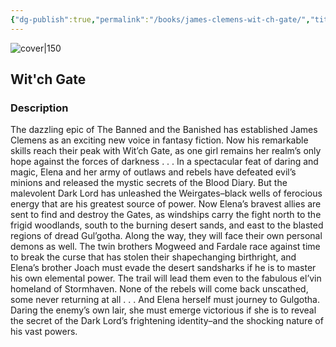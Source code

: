 ```yaml
---
{"dg-publish":true,"permalink":"/books/james-clemens-wit-ch-gate/","title":"Wit'ch Gate","tags":["Fantasy"]}
---
```




![cover|150](http://books.google.com/books/content?id=_Igt3cg7vFMC&printsec=frontcover&img=1&zoom=1&edge=curl&source=gbs_api)

## Wit'ch Gate

### Description

The dazzling epic of The Banned and the Banished has established James Clemens as an exciting new voice in fantasy fiction. Now his remarkable skills reach their peak with Wit’ch Gate, as one girl remains her realm’s only hope against the forces of darkness . . . In a spectacular feat of daring and magic, Elena and her army of outlaws and rebels have defeated evil’s minions and released the mystic secrets of the Blood Diary. But the malevolent Dark Lord has unleashed the Weirgates–black wells of ferocious energy that are his greatest source of power. Now Elena’s bravest allies are sent to find and destroy the Gates, as windships carry the fight north to the frigid woodlands, south to the burning desert sands, and east to the blasted regions of dread Gul’gotha. Along the way, they will face their own personal demons as well. The twin brothers Mogweed and Fardale race against time to break the curse that has stolen their shapechanging birthright, and Elena’s brother Joach must evade the desert sandsharks if he is to master his own elemental power. The trail will lead them even to the fabulous el’vin homeland of Stormhaven. None of the rebels will come back unscathed, some never returning at all . . . And Elena herself must journey to Gulgotha. Daring the enemy’s own lair, she must emerge victorious if she is to reveal the secret of the Dark Lord’s frightening identity–and the shocking nature of his vast powers.
```